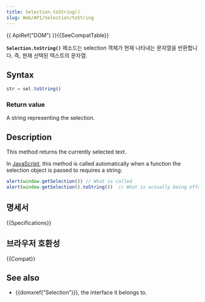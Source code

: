 ```yaml
---
title: Selection.toString()
slug: Web/API/Selection/toString
---
```


{{ ApiRef("DOM") }}{{SeeCompatTable}}

**`Selection.toString()`** 메소드는 selection 객체가 현재 나타내는 문자열을 반환합니다. 즉, 현재 선택된 텍스트의 문자열.

## Syntax

```js
str = sel.toString()
```

### Return value

A string representing the selection.

## Description

This method returns the currently selected text.

In [JavaScript](en/JavaScript), this method is called automatically when a function the selection object is passed to requires a string:

```js
alert(window.getSelection()) // What is called
alert(window.getSelection().toString())  // What is actually being effectively called.
```

## 명세서

{{Specifications}}

## 브라우저 호환성

{{Compat}}

## See also

- {{domxref("Selection")}}, the interface it belongs to.
